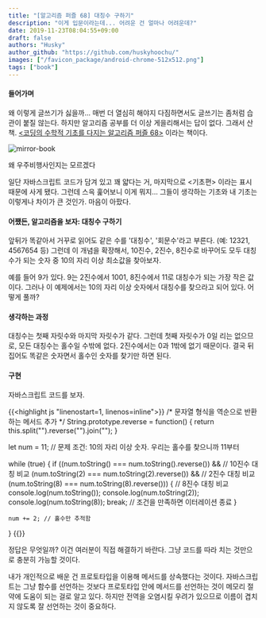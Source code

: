 ```yaml
---
title: "[알고리즘 퍼즐 68] 대칭수 구하기"
description: "이게 입문이라는데... 어려운 건 얼마나 어려운데?"
date: 2019-11-23T08:04:55+09:00
draft: false
authors: "Husky"
author_github: "https://github.com/huskyhoochu/"
images: ["/favicon_package/android-chrome-512x512.png"]
tags: ["book"]
---
```


#### 들어가며

왜 이렇게 글쓰기가 싫을까... 매번 더 열심히 해야지 다짐하면서도 글쓰기는 좀처럼 습관이 붙질 않는다. 하지만 알고리즘 공부를 더 이상 게을리해서는 답이 없다. 그래서 산 책. <a href="http://aladin.kr/p/tMLus" target="_blank" rel="noopener noreferrer"><코딩의 수학적 기초를 다지는 알고리즘 퍼즐 68></a> 이라는 책이다.

![mirror-book](/algorithm/mirror-number/book.jpg)

<p class="caption">왜 우주비행사인지는 모르겠다</p>

일단 자바스크립트 코드가 담겨 있고 꽤 얇다는 거, 마지막으로 <기초편> 이라는 표시 때문에 사게 됐다. 그런데 스윽 훑어보니 이게 뭐지... 그들이 생각하는 기초와 내 기초는 이렇게나 차이가 큰 것인가. 마음이 아팠다.

#### 어쨌든, 알고리즘을 보자: 대칭수 구하기

앞뒤가 똑같아서 거꾸로 읽어도 같은 수를 '대칭수', '회문수'라고 부른다. (예: 12321, 4567654 등) 그런데 이 개념을 확장해서, 10진수, 2진수, 8진수로 바꾸어도 모두 대칭수가 되는 숫자 중 10의 자리 이상 최소값을 찾아보자.

예를 들어 9가 있다. 9는 2진수에서 1001, 8진수에서 11로 대칭수가 되는 가장 작은 값이다. 그러나 이 예제에서는 10의 자리 이상 숫자에서 대칭수를 찾으라고 되어 있다. 어떻게 풀까?

#### 생각하는 과정

대칭수는 첫째 자릿수와 마지막 자릿수가 같다. 그런데 첫째 자릿수가 0일 리는 없으므로, 모든 대칭수는 홀수일 수밖에 없다. 2진수에서는 0과 1밖에 없기 때문이다. 결국 뒤집어도 똑같은 숫자면서 홀수인 숫자를 찾기만 하면 된다.

#### 구현

자바스크립트 코드를 보자.

{{<highlight js "linenostart=1, linenos=inline">}}
/* 문자열 형식을 역순으로 반환하는 메서드 추가 */
String.prototype.reverse = function() {
    return this.split("").reverse("").join("");
}

let num = 11; // 문제 조건: 10의 자리 이상 숫자. 우리는 홀수를 찾으니까 11부터

while (true) {
    if ((num.toString() === num.toString().reverse()) && // 10진수 대칭 비교
        (num.toString(2) === num.toString(2).reverse()) && // 2진수 대칭 비교
        (num.toString(8) === num.toString(8).reverse())) { // 8진수 대칭 비교
        console.log(num.toString());
        console.log(num.toString(2));
        console.log(num.toString(8));
        break; // 조건을 만족하면 이터레이션 종료
    }

    num += 2; // 홀수만 추적함
}
{{</highlight>}}

정답은 무엇일까? 이건 여러분이 직접 해결하기 바란다. 그냥 코드를 따라 치는 것만으로 충분히 가능할 것이다.

내가 개인적으로 배운 건 프로토타입을 이용해 메서드를 상속했다는 것이다. 자바스크립트는 그냥 함수를 선언하는 것보다 프로토타입 안에 메서드를 선언하는 것이 메모리 절약에 도움이 되는 걸로 알고 있다. 하지만 전역을 오염시킬 우려가 있으므로 이름이 겹치지 않도록 잘 선언하는 것이 중요하다.

